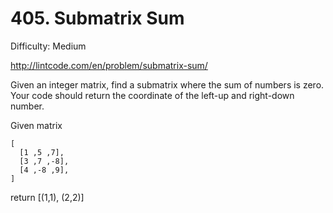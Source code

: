 # 405. Submatrix Sum

Difficulty: Medium

http://lintcode.com/en/problem/submatrix-sum/

Given an integer matrix, find a submatrix where the sum of numbers is zero. Your code should return the coordinate of the left-up and right-down number.

Given matrix
```
[
  [1 ,5 ,7],
  [3 ,7 ,-8],
  [4 ,-8 ,9],
]
```
return [(1,1), (2,2)]
